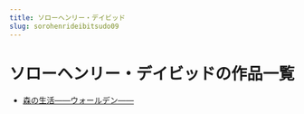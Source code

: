 ```yaml
---
title: ソローヘンリー・デイビッド
slug: sorohenrideibitsudo09
---
```


# ソローヘンリー・デイビッドの作品一覧

- [森の生活――ウォールデン――](sennoshenghuouoruden76)
